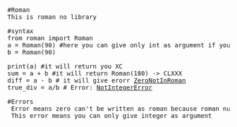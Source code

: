<pre>
#Roman 
This is roman no library

#syntax
from roman import Roman
a = Roman(90) #here you can give only int as argument if you give other datatype then it causes <a href="NotIntegerError">"NotIntegerError"</a>
b = Roman(90)

print(a) #it will return you XC
sum = a + b #it will return Roman(180) -> CLXXX
diff = a - b # it will give erorr <a href="#ZeroNotInRoman">ZeroNotInRoman<a> 
true_div = a/b # Error: <a href="NotIntegerError">NotIntegerError</a>
  
#Errors
<a name="ZeroNotInRoman"> Error means zero can't be written as roman because roman numbersystem doesnot have 0. </a>
<a name="NotIntegerError"> This error means you can only give integer as argument </a>
<a></a>
</pre>
